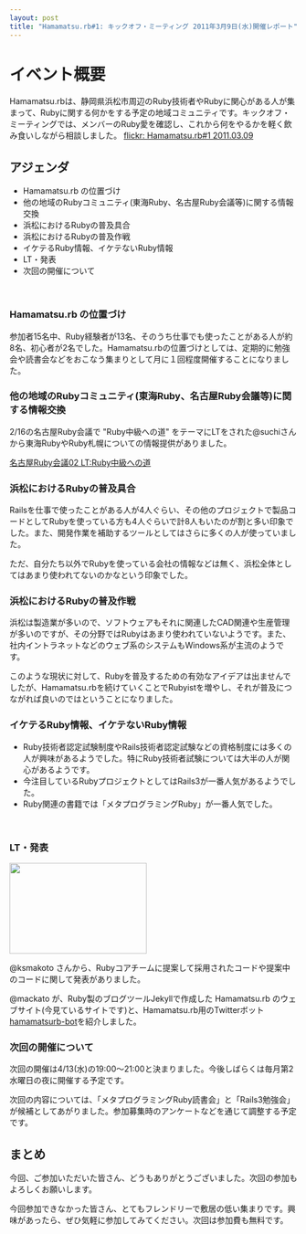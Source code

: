 ```yaml
---
layout: post
title: "Hamamatsu.rb#1: キックオフ・ミーティング 2011年3月9日(水)開催レポート"
---
```


# イベント概要

Hamamatsu.rbは、静岡県浜松市周辺のRuby技術者やRubyに関心がある人が集まって、Rubyに関する何かをする予定の地域コミュニティです。キックオフ・ミーティングでは、メンバーのRuby愛を確認し、これから何をやるかを軽く飲み食いしながら相談しました。 [flickr: Hamamatsu.rb#1 2011.03.09](http://www.flickr.com/photos/bigmac/sets/72157626236654358/)

## アジェンダ

* Hamamatsu.rb の位置づけ
* 他の地域のRubyコミュニティ(東海Ruby、名古屋Ruby会議等)に関する情報交換
* 浜松におけるRubyの普及具合
* 浜松におけるRubyの普及作戦
* イケテるRuby情報、イケテないRuby情報
* LT・発表
* 次回の開催について
<br>

### Hamamatsu.rb の位置づけ

参加者15名中、Ruby経験者が13名、そのうち仕事でも使ったことがある人が約8名、初心者が2名でした。Hamamatsu.rbの位置づけとしては、定期的に勉強会や読書会などをおこなう集まりとして月に１回程度開催することになりました。

### 他の地域のRubyコミュニティ(東海Ruby、名古屋Ruby会議等)に関する情報交換

2/16の名古屋Ruby会議で "Ruby中級への道" をテーマにLTをされた@suchiさんから東海RubyやRuby札幌についての情報提供がありました。

[名古屋Ruby会議02 LT:Ruby中級への道](http://www.slideshare.net/suchi/ruby02-ltruby)

### 浜松におけるRubyの普及具合

Railsを仕事で使ったことがある人が4人ぐらい、その他のプロジェクトで製品コードとしてRubyを使っている方も4人ぐらいで計8人もいたのが割と多い印象でした。また、開発作業を補助するツールとしてはさらに多くの人が使っていました。

ただ、自分たち以外でRubyを使っている会社の情報などは無く、浜松全体としてはあまり使われてないのかなという印象でした。

### 浜松におけるRubyの普及作戦

浜松は製造業が多いので、ソフトウェアもそれに関連したCAD関連や生産管理が多いのですが、その分野ではRubyはあまり使われていないようです。また、社内イントラネットなどのウェブ系のシステムもWindows系が主流のようです。

このような現状に対して、Rubyを普及するための有効なアイデアは出ませんでしたが、Hamamatsu.rbを続けていくことでRubyistを増やし、それが普及につながれば良いのではということになりました。

### イケテるRuby情報、イケテないRuby情報

* Ruby技術者認定試験制度やRails技術者認定試験などの資格制度には多くの人が興味があるようでした。特にRuby技術者試験については大半の人が関心があるようです。
* 今注目しているRubyプロジェクトとしてはRails3が一番人気があるようでした。
* Ruby関連の書籍では「メタプログラミングRuby」が一番人気でした。
<br>

### LT・発表

<a href="http://www.flickr.com/photos/bigmac/5514258417/" title="Untitled by mackato, on Flickr"><img src="http://farm6.static.flickr.com/5019/5514258417_26623d1559_m.jpg" width="240" height="159" alt="" /></a>

@ksmakoto さんから、Rubyコアチームに提案して採用されたコードや提案中のコードに関して発表がありました。

@mackato が、Ruby製のブログツールJekyllで作成した Hamamatsu.rb のウェブサイト(今見ているサイトです)と、Hamamatsu.rb用のTwitterボット[hamamatsurb-bot](https://github.com/hamamatsu-rb/hamamatsurb-bot)を紹介しました。

### 次回の開催について

次回の開催は4/13(水)の19:00〜21:00と決まりました。今後しばらくは毎月第2水曜日の夜に開催する予定です。

次回の内容については、「メタプログラミングRuby読書会」と「Rails3勉強会」が候補としてあがりました。参加募集時のアンケートなどを通じて調整する予定です。

## まとめ

今回、ご参加いただいた皆さん、どうもありがとうございました。次回の参加もよろしくお願いします。

今回参加できなかった皆さん、とてもフレンドリーで敷居の低い集まりです。興味があったら、ぜひ気軽に参加してみてください。次回は参加費も無料です。
